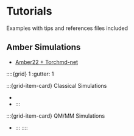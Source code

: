 # Tutorials

Examples with tips and references files included

## Amber Simulations

* [Amber22 + Torchmd-net](simulation/install)

::::{grid} 1
:gutter: 1

:::{grid-item-card} Classical Simulations
* [](simulation/simple)
* [](simulation/distance)
:::

:::{grid-item-card} QM/MM Simulations
* [](simulation/claisen)
:::
::::